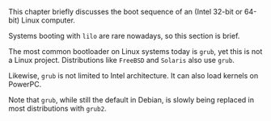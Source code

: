 This chapter briefly discusses the boot sequence of an (Intel 32-bit or
64-bit) Linux computer.

Systems booting with `lilo` are rare nowadays, so this section is brief.

The most common bootloader on Linux systems today is
`grub`, yet this is not a Linux project. Distributions
like `FreeBSD` and `Solaris` also use `grub`.

Likewise, `grub` is not limited to Intel architecture. It can also load
kernels on PowerPC.

Note that `grub`, while still the default in Debian, is slowly being
replaced in most distributions with `grub2`.
